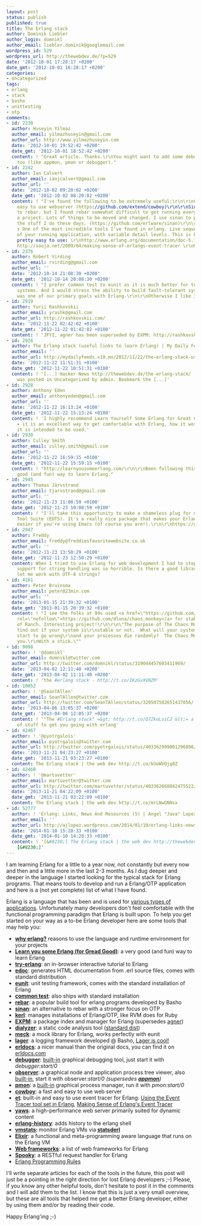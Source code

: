 ```yaml
---
layout: post
status: publish
published: true
title: The Erlang stack
author: Dominik Liebler
author_login: domnikl
author_email: liebler.dominik@googlemail.com
wordpress_id: 529
wordpress_url: http://thewebdev.de/?p=529
date: '2012-10-01 17:28:17 +0200'
date_gmt: '2012-10-01 16:28:17 +0200'
categories:
- Uncategorized
tags:
- erlang
- stack
- basho
- unittesting
- otp
comments:
- id: 2238
  author: Huseyin Yilmaz
  author_email: yilmazhuseyin@gmail.com
  author_url: http://www.yilmazhuseyin.com
  date: '2012-10-01 19:52:42 +0200'
  date_gmt: '2012-10-01 18:52:42 +0200'
  content: ! "Great article. Thanks.\r\nYou might want to add some debugging tools
    too (like appmon, pman or debugger)."
- id: 2242
  author: Ian Calvert
  author_email: ianjcalvert@gmail.com
  author_url: ''
  date: '2012-10-02 09:20:02 +0200'
  date_gmt: '2012-10-02 08:20:02 +0200'
  content: ! "I've found the following to be extremely useful:\r\n\r\nCowboy : Fast,
    easy to use webserver (https://github.com/extend/cowboy)\r\n\r\nSinan : Similar
    to rebar, but I found rebar somewhat difficult to get running every time I started
    a project. Lots of things to be moved and changed. I use sinan to package all
    the stuff I do these days. (https://github.com/erlware/sinan)\r\n\r\nEvent Tracer
    : One of the most incredible tools I've found in erlang. Live sequence diagrams
    of your running application, with variable detail levels. This is built in and
    pretty easy to use: \r\nhttp://www.erlang.org/documentation/doc-5.7.4/lib/et-1.3.3/doc/html/et_examples.html\r\n
    http://souja.net/2009/04/making-sense-of-erlangs-event-tracer \r\nhttp://jlouisramblings.blogspot.co.uk/2011/10/using-event-tracer-tool-set-in-erlang.html"
- id: 2376
  author: Robert Virding
  author_email: rvirding@gmail.com
  author_url: ''
  date: '2012-10-14 21:08:30 +0200'
  date_gmt: '2012-10-14 20:08:30 +0200'
  content: ! "I prefer common test to eunit as it is much better for testing whole
    systems. And I would stress the ability to build fault-tolerant systems which
    was one of our primary goals with Erlang.\r\n\r\nOtherwise I like it."
- id: 2919
  author: Yurii Rashkovskii
  author_email: yrashk@gmail.com
  author_url: http://rashkovskii.com/
  date: '2012-11-22 02:42:02 +0100'
  date_gmt: '2012-11-22 01:42:02 +0100'
  content: ! 'JFYI, agner has been superseded by EXPM: http://rashkovskii.com/2012/10/01/expm-or-meet-agner-2/'
- id: 2926
  author: The Erlang stack (useful links to learn Erlang) | My Daily Feeds
  author_email: ''
  author_url: http://mydailyfeeds.x10.mx/2012/11/22/the-erlang-stack-useful-links-to-learn-erlang/
  date: '2012-11-22 11:51:31 +0100'
  date_gmt: '2012-11-22 10:51:31 +0100'
  content: ! '[...] Hacker News http://thewebdev.de/the-erlang-stack/       This entry
    was posted in Uncategorized by admin. Bookmark the [...]'
- id: 2928
  author: Anthony Eden
  author_email: anthonyeden@gmail.com
  author_url: ''
  date: '2012-11-22 16:13:24 +0100'
  date_gmt: '2012-11-22 15:13:24 +0100'
  content: ! 'I highly recommend Learn Yourself Some Erlang for Great Good: http://learnyousomeerlang.com/
    - it is an excellent way to get comfortable with Erlang, how it works and how
    it is intended to be used.'
- id: 2930
  author: Culley Smith
  author_email: culley.smith@gmail.com
  author_url: ''
  date: '2012-11-22 16:59:15 +0100'
  date_gmt: '2012-11-22 15:59:15 +0100'
  content: ! "http://learnyousomeerlang.com/\r\n\r\nBeen following this and it's a
    good (and fun) way to learn Erlang."
- id: 2945
  author: Thomas Järvstrand
  author_email: tjarvstrand@gmail.com
  author_url: ''
  date: '2012-11-23 11:08:59 +0100'
  date_gmt: '2012-11-23 10:08:59 +0100'
  content: ! "I'll take this opportunity to make a shameless plug for my Erlang Development
    Tool Suite (EDTS). It's a really nice package that makes your Erlang life a lot
    easier if you're using Emacs (of course you are!).\r\n\r\nhttps://github.com/tjarvstrand/edts"
- id: 2947
  author: Freddy
  author_email: freddy@freddiesfavoritewebsite.co.uk
  author_url: ''
  date: '2012-11-23 13:50:29 +0100'
  date_gmt: '2012-11-23 12:50:29 +0100'
  content: When I tried to use Erlang for web development I had to stop because its
    support for string handling was so horrible. Is there a good library that will
    let me work with UTF-8 strings?
- id: 4161
  author: Peter Bruinsma
  author_email: peter@23min.com
  author_url: ''
  date: '2013-01-15 21:39:32 +0100'
  date_gmt: '2013-01-15 20:39:32 +0100'
  content: ! "I see the folks at 99s used <a href=\"https://github.com/dluna/chaos_monkey\"
    rel=\"nofollow\">https://github.com/dluna/chaos_monkey</a> for stability testing
    of Ranch. Interesting project!\r\n\r\n\"The purpose of The Chaos Monkey is to
    find out if your system is\r\nstable or not.  What will your system do when things
    start to go wrong\r\nand your processes die randomly?  The Chaos Monkey will show
    you.\r\nWith a stick.\""
- id: 9098
  author: ! '@domnikl'
  author_email: domnikl@twitter.com
  author_url: http://twitter.com/domnikl/status/319044457603411969/
  date: '2013-04-02 12:11:40 +0200'
  date_gmt: '2013-04-02 11:11:40 +0200'
  content: ! 'the #erlang stack - http://t.co/IKzGvXVNZM'
- id: 10052
  author: ! '@SeanTAllen'
  author_email: SeanTAllen@twitter.com
  author_url: http://twitter.com/SeanTAllen/status/320507582651437056/
  date: '2013-04-06 13:05:37 +0200'
  date_gmt: '2013-04-06 12:05:37 +0200'
  content: ! '"The #Erlang stack" =&gt; http://t.co/Q7ZkoLsiC2 &lt;= a handy list
    of stuff to get you going with erlang'
- id: 42467
  author: ! '@pyotrgalois'
  author_email: pyotrgalois@twitter.com
  author_url: http://twitter.com/pyotrgalois/status/403362999001296896/
  date: '2013-11-21 04:23:27 +0100'
  date_gmt: '2013-11-21 03:23:27 +0100'
  content: The Erlang stack | the web dev http://t.co/kUoWVQjg0Z
- id: 42468
  author: ! '@martuvetter'
  author_email: martuvetter@twitter.com
  author_url: http://twitter.com/martuvetter/status/403362668842475522/
  date: '2013-11-21 04:22:09 +0100'
  date_gmt: '2013-11-21 03:22:09 +0100'
  content: The Erlang stack | the web dev http://t.co/mrLNwGNNsx
- id: 52777
  author: ! 'Erlang: Links, News And Resources (5) | Angel "Java" Lopez on Blog'
  author_email: ''
  author_url: http://ajlopez.wordpress.com/2014/01/10/erlang-links-news-and-resources-5/
  date: '2014-01-10 15:28:33 +0100'
  date_gmt: '2014-01-10 14:28:33 +0100'
  content: ! '[&#8230;] The Erlang stack | the web dev http://thewebdev.de/the-erlang-stack/
    [&#8230;]'
---
```

<p>I am learning Erlang for a little to a year now, not constantly but every now and then and a little more in the last 2-3 months. As I dug deeper and deeper in the language I started looking for the typical stack for Erlang programs. That means tools to develop and run a Erlang/OTP application and here is a (not yet complete) list of what I have found.</p>
<p>Erlang is a language that has been and is used for <a href="http://programmers.stackexchange.com/questions/112417/real-world-applications-of-erlang" target="_blank">various types of applications</a>. Unfortunately many developers don't feel comfortable with the functional programming paradigm that Erlang is built upon. To help you get started on your way as a to-be Erlang developer here are some tools that may help you:</p>
<ul>
<li><strong><a href="http://veldstra.org/whyerlang/" target="_blank">why erlang?</a></strong> reasons to use the language and runtime environment for your projects</li>
<li><strong><a href="http://learnyousomeerlang.com/">Learn you some Erlang (for Gread Good)</a></strong>: a very good (and fun) way to learn Erlang</li>
<li><strong><a href="http://www.tryerlang.org/" target="_blank">try-erlang</a></strong>: an in-browser interactive tutorial to Erlang</li>
<li><strong><a href="http://www.erlang.org/doc/apps/edoc/index.html" target="_blank">edoc</a></strong>: generates HTML documentation from .erl source files, comes with standard distribution</li>
<li><a href="http://www.erlang.org/doc/apps/eunit/chapter.html" target="_blank"><strong>eunit</strong></a>: unit testing framework, comes with the standard installation of Erlang</li>
<li><strong><a href="http://www.erlang.org/doc/apps/common_test/index.html" target="_blank">common test</a></strong>: also ships with standard installation</li>
<li><a href="https://github.com/basho/rebar" target="_blank"><strong>rebar</strong></a>: a popular build tool for erlang programs developed by Basho</li>
<li><a href="https://github.com/erlware/sinan" target="_blank"><strong>sinan</strong></a>: an alternative to rebar with a stronger focus on OTP</li>
<li><a href="https://github.com/spawngrid/kerl" target="_blank"><strong>kerl</strong></a>: manages installations of Erlang/OTP, like RVM does for Ruby</li>
<li><strong><a href="http://rashkovskii.com/2012/10/01/expm-or-meet-agner-2/">EXPM</a></strong>: a package index and manager for Erlang (supersedes <a href="http://erlagner.org" target="_blank">agner</a>)</li>
<li><a href="http://www.erlang.org/doc/man/dialyzer.html" target="_blank"><strong>dialyzer</strong></a>: a static code analysis tool (<a href="http://www.erlang.org/doc/man/dialyzer.html" target="_blank">standard dist</a>)</li>
<li><a href="https://github.com/eproxus/meck" target="_blank"><strong>meck</strong></a>: a mock library for Erlang, works perfectly with eunit</li>
<li><a href="http://basho.com/blog/technical/2011/07/20/Introducing-Lager-A-New-Logging-Framework-for-ErlangOTP/" target="_blank"><strong>lager</strong></a>: a logging framework developed @ Basho, <a href="http://theschemeway.blogspot.de/2012/10/lager-is-cool.html" target="_blank">Lager is cool!</a></li>
<li><a href="http://erldocs.com" target="_blank"><strong>erldocs</strong></a>: a nicer manual than the original docs, you can find it on <a href="http://erldocs.com" target="_blank">erldocs.com</a></li>
<li><a href="http://www.erlang.org/doc/apps/debugger/debugger_chapter.html" target="_blank"><strong>debugger</strong></a>: <a href="http://www.erlang.org/doc/apps/debugger/debugger_chapter.html" target="_blank">built-in</a> graphical debugging tool, just start it with <em>debugger:start/0</em></li>
<li><strong><a href="http://www.erlang.org/doc/man/observer.html" target="_blank">observer</a></strong>: a graphical node and application process tree viewer, also <a href="http://www.erlang.org/doc/man/appmon.html" target="_blank">built-in</a>, start it with observer<em>:start/0 (supersedes <a href="http://www.erlang.org/doc/man/appmon.html" target="_blank"><strong>appmon</strong></a>)</em></li>
<li><a href="http://www.erlang.org/doc/man/pman.html" target="_blank"><strong>pmon</strong></a>: a <a href="http://www.erlang.org/doc/man/pman.html" target="_blank">built-in</a> graphical process manager, run it with <em>pmon:start/0</em></li>
<li><strong><a href="https://github.com/extend/cowboy" target="_blank">cowboy</a></strong>: a fast and easy to use web server</li>
<li><a href="http://www.erlang.org/documentation/doc-5.7.4/lib/et-1.3.3/doc/html/et_intro.html" target="_blank"><strong>et</strong></a>: built-in and easy to use event tracer for Erlang: <a href="http://jlouisramblings.blogspot.com/2011/10/using-event-tracer-tool-set-in-erlang.html" rel="bookmark">Using the Event Tracer tool set in Erlang</a>, <a href="http://souja.net/2009/04/making-sense-of-erlangs-event-tracer" target="_blank">Making Sense of Erlang's Event Tracer</a></li>
<li><strong><a href="http://yaws.hyber.org/" target="_blank">yaws</a></strong>: a high-performance web server primarily suited for dynamic content</li>
<li><a href="https://github.com/ferd/erlang-history" target="_blank"><strong>erlang-history</strong></a>: adds history to the erlang shell</li>
<li><strong><a href="https://github.com/ferd/vmstats">vmstats</a>: </strong>monitor Erlang VMs via<strong> <a href="https://github.com/lpgauth/statsderl">statsderl</a></strong></li>
<li><strong><a href="http://elixir-lang.org/" target="_blank">Elixir</a></strong>: a functional and meta-programming aware language that runs on the Erlang VM</li>
<li><strong><a href="http://lenary.co.uk/erlang/2011/08/erlang-web-libraries/" target="_blank">Web frameworks</a></strong>: a list of web frameworks for Erlang</li>
<li><strong><a href="https://github.com/flashingpumpkin/spooky" target="_blank">Spooky</a></strong>: a RESTful request handler for Erlang</li>
<li><a href="http://www.erlang.se/doc/programming_rules.shtml" target="_blank">Erlang Programming Rules</a></li>
</ul>
<p>I'll write separate articles for each of the tools in the future, this post will just be a pointing in the right direction for lost Erlang developers ;-) Please, if you know any other helpful tools, don't hesitate to post it in the comments and I will add them to the list. I know that this is just a very small overview, but these are all tools that helped me get a better Erlang developer, either by using them and/or by reading their code.</p>
<p>Happy Erlang'ing ;-)</p>
